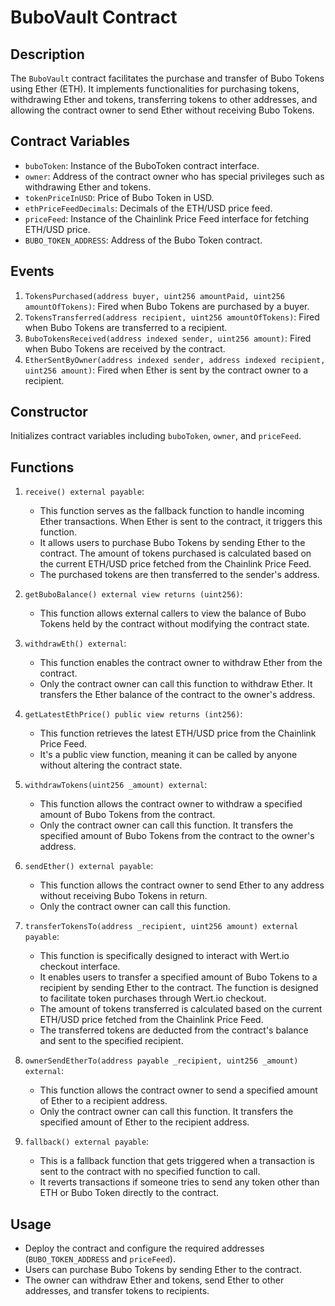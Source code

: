 # BuboVault Contract

## Description
The `BuboVault` contract facilitates the purchase and transfer of Bubo Tokens using Ether (ETH). It implements functionalities for purchasing tokens, withdrawing Ether and tokens, transferring tokens to other addresses, and allowing the contract owner to send Ether without receiving Bubo Tokens.

## Contract Variables

- `buboToken`: Instance of the BuboToken contract interface.
- `owner`: Address of the contract owner who has special privileges such as withdrawing Ether and tokens.
- `tokenPriceInUSD`: Price of Bubo Token in USD.
- `ethPriceFeedDecimals`: Decimals of the ETH/USD price feed.
- `priceFeed`: Instance of the Chainlink Price Feed interface for fetching ETH/USD price.
- `BUBO_TOKEN_ADDRESS`: Address of the Bubo Token contract.

## Events

1. `TokensPurchased(address buyer, uint256 amountPaid, uint256 amountOfTokens)`: Fired when Bubo Tokens are purchased by a buyer.
2. `TokensTransferred(address recipient, uint256 amountOfTokens)`: Fired when Bubo Tokens are transferred to a recipient.
3. `BuboTokensReceived(address indexed sender, uint256 amount)`: Fired when Bubo Tokens are received by the contract.
4. `EtherSentByOwner(address indexed sender, address indexed recipient, uint256 amount)`: Fired when Ether is sent by the contract owner to a recipient.

## Constructor

Initializes contract variables including `buboToken`, `owner`, and `priceFeed`.

## Functions

1. `receive() external payable`:
   - This function serves as the fallback function to handle incoming Ether transactions. When Ether is sent to the contract, it triggers this function.
   - It allows users to purchase Bubo Tokens by sending Ether to the contract. The amount of tokens purchased is calculated based on the current ETH/USD price fetched from the Chainlink Price Feed.
   - The purchased tokens are then transferred to the sender's address.

2. `getBuboBalance() external view returns (uint256)`: 
   - This function allows external callers to view the balance of Bubo Tokens held by the contract without modifying the contract state.

3. `withdrawEth() external`:
   - This function enables the contract owner to withdraw Ether from the contract.
   - Only the contract owner can call this function to withdraw Ether. It transfers the Ether balance of the contract to the owner's address.

4. `getLatestEthPrice() public view returns (int256)`:
   - This function retrieves the latest ETH/USD price from the Chainlink Price Feed.
   - It's a public view function, meaning it can be called by anyone without altering the contract state.

5. `withdrawTokens(uint256 _amount) external`:
   - This function allows the contract owner to withdraw a specified amount of Bubo Tokens from the contract.
   - Only the contract owner can call this function. It transfers the specified amount of Bubo Tokens from the contract to the owner's address.

6. `sendEther() external payable`:
   - This function allows the contract owner to send Ether to any address without receiving Bubo Tokens in return.
   - Only the contract owner can call this function.

7. `transferTokensTo(address _recipient, uint256 amount) external payable`:
   - This function is specifically designed to interact with Wert.io checkout interface.
   - It enables users to transfer a specified amount of Bubo Tokens to a recipient by sending Ether to the contract. The function is designed to facilitate token purchases through Wert.io checkout.
   - The amount of tokens transferred is calculated based on the current ETH/USD price fetched from the Chainlink Price Feed.
   - The transferred tokens are deducted from the contract's balance and sent to the specified recipient.

8. `ownerSendEtherTo(address payable _recipient, uint256 _amount) external`:
   - This function allows the contract owner to send a specified amount of Ether to a recipient address.
   - Only the contract owner can call this function. It transfers the specified amount of Ether to the recipient address.

9. `fallback() external payable`:
   - This is a fallback function that gets triggered when a transaction is sent to the contract with no specified function to call.
   - It reverts transactions if someone tries to send any token other than ETH or Bubo Token directly to the contract.


## Usage
- Deploy the contract and configure the required addresses (`BUBO_TOKEN_ADDRESS` and `priceFeed`).
- Users can purchase Bubo Tokens by sending Ether to the contract.
- The owner can withdraw Ether and tokens, send Ether to other addresses, and transfer tokens to recipients.
